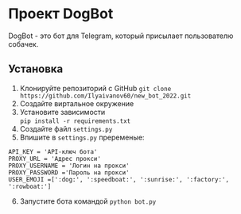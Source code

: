 # Проект DogBot

DogBot - это бот для Telegram, который присылает пользователю собачек.

## Установка

1. Клонируйте репозиторий с GitHub 
`git clone https://github.com/Ilyaivanov60/new_bot_2022.git`
2. Создайте виртальное окружение
3. Установите зависимости  
`pip install -r requirements.txt`
4. Создайте файл `settings.py`
5. Впишите в `settings.py` преременые:
```
API_KEY = 'API-ключ бота'
PROXY_URL = 'Адрес прокси'
PROXY_USERNAME = 'Логин на прокси'
PROXY_PASSWORD ='Пароль на прокси'
USER_EMOJI =[':dog:', ':speedboat:', ':sunrise:', ':factory:', ':rowboat:']
```
6. Запустите бота командой `python bot.py`